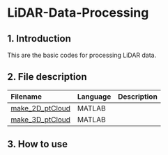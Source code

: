 # LiDAR-Data-Processing


## 1. Introduction

This are the basic codes for processing LiDAR data.


## 2. File description

| Filename            | Language         | Description           |
| :------------------ | :--------------- | :---------------------|
| [make_2D_ptCloud]   | MATLAB           |                       |
| [make_3D_ptCloud]   | MATLAB           |                       |

[make_2D_ptCloud]: https://github.com/YeJi-ing/LiDAR-Data-Processing/blob/main/make_2D_ptCloud.m
[make_3D_ptCloud]: https://github.com/vuejs/vuex](https://github.com/YeJi-ing/LiDAR-Data-Processing/blob/main/make_3D_ptCloud.m)https://github.com/YeJi-ing/LiDAR-Data-Processing/blob/main/make_3D_ptCloud.m


## 3. How to use
